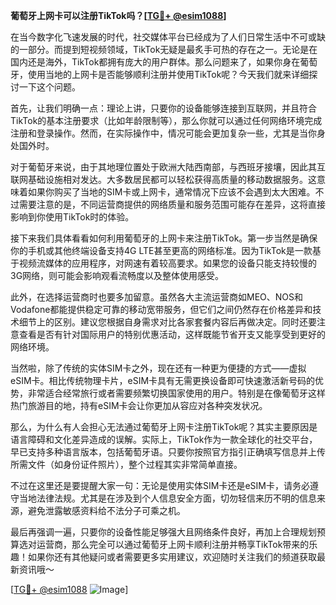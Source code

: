 **葡萄牙上网卡可以注册TikTok吗？[[TG💪+ @esim1088](https://t.me/s/esim1088)]**

在当今数字化飞速发展的时代，社交媒体平台已经成为了人们日常生活中不可或缺的一部分。而提到短视频领域，TikTok无疑是最炙手可热的存在之一。无论是在国内还是海外，TikTok都拥有庞大的用户群体。那么问题来了，如果你身在葡萄牙，使用当地的上网卡是否能够顺利注册并使用TikTok呢？今天我们就来详细探讨一下这个问题。

首先，让我们明确一点：理论上讲，只要你的设备能够连接到互联网，并且符合TikTok的基本注册要求（比如年龄限制等），那么你就可以通过任何网络环境完成注册和登录操作。然而，在实际操作中，情况可能会更加复杂一些，尤其是当你身处国外时。

对于葡萄牙来说，由于其地理位置处于欧洲大陆西南部，与西班牙接壤，因此其互联网基础设施相对发达。大多数居民都可以轻松获得高质量的移动数据服务。这意味着如果你购买了当地的SIM卡或上网卡，通常情况下应该不会遇到太大困难。不过需要注意的是，不同运营商提供的网络质量和服务范围可能存在差异，这将直接影响到你使用TikTok时的体验。

接下来我们具体看看如何利用葡萄牙的上网卡来注册TikTok。第一步当然是确保你的手机或其他终端设备支持4G LTE甚至更高的网络标准。因为TikTok是一款基于视频流媒体的应用程序，对网速有着较高要求。如果您的设备只能支持较慢的3G网络，则可能会影响观看流畅度以及整体使用感受。

此外，在选择运营商时也要多加留意。虽然各大主流运营商如MEO、NOS和Vodafone都能提供稳定可靠的移动宽带服务，但它们之间仍然存在价格差异和技术细节上的区别。建议您根据自身需求对比各家套餐内容后再做决定。同时还要注意查看是否有针对国际用户的特别优惠活动，这样既能节省开支又能享受到更好的网络环境。

当然啦，除了传统的实体SIM卡之外，现在还有一种更为便捷的方式——虚拟eSIM卡。相比传统物理卡片，eSIM卡具有无需更换设备即可快速激活新号码的优势，非常适合经常旅行或者需要频繁切换国家使用的用户。特别是在像葡萄牙这样热门旅游目的地，持有eSIM卡会让你更加从容应对各种突发状况。

那么，为什么有人会担心无法通过葡萄牙上网卡注册TikTok呢？其实主要原因是语言障碍和文化差异造成的误解。实际上，TikTok作为一款全球化的社交平台，早已支持多种语言版本，包括葡萄牙语。只要你按照官方指引正确填写信息并上传所需文件（如身份证件照片），整个过程其实非常简单直接。

不过在这里还是要提醒大家一句：无论是使用实体SIM卡还是eSIM卡，请务必遵守当地法律法规。尤其是在涉及到个人信息安全方面，切勿轻信来历不明的信息来源，避免泄露敏感资料给不法分子可乘之机。

最后再强调一遍，只要你的设备性能足够强大且网络条件良好，再加上合理规划预算选对运营商，那么完全可以通过葡萄牙上网卡顺利注册并畅享TikTok带来的乐趣！如果你还有其他疑问或者需要更多实用建议，欢迎随时关注我们的频道获取最新资讯哦～ 

[[TG💪+ @esim1088](https://t.me/s/esim1088) ![Image](https://i.postimg.cc/4NQfJmqS/Snipaste-2025-05-13-00-14-12.png)]